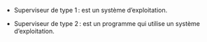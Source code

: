 - Superviseur de type 1 : est un système d’exploitation. 
    

- Superviseur de type 2 : est un programme qui utilise un système d’exploitation.